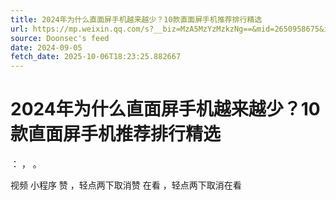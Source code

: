 ```yaml
---
title: 2024年为什么直面屏手机越来越少？10款直面屏手机推荐排行精选
url: https://mp.weixin.qq.com/s?__biz=MzA5MzYzMzkzNg==&mid=2650958675&idx=2&sn=2d79a5083a52c01c1bfa394d3ddd5421
source: Doonsec's feed
date: 2024-09-05
fetch_date: 2025-10-06T18:23:25.882667
---
```


# 2024年为什么直面屏手机越来越少？10款直面屏手机推荐排行精选

：
，
。

视频
小程序
赞
，轻点两下取消赞
在看
，轻点两下取消在看